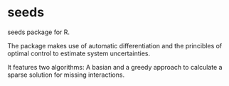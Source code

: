 # seeds
seeds package for R.

The package makes use of automatic differentiation and the princibles of optimal control to estimate system uncertainties.

It features two algorithms: A basian and a greedy approach to calculate a sparse solution for missing interactions.
